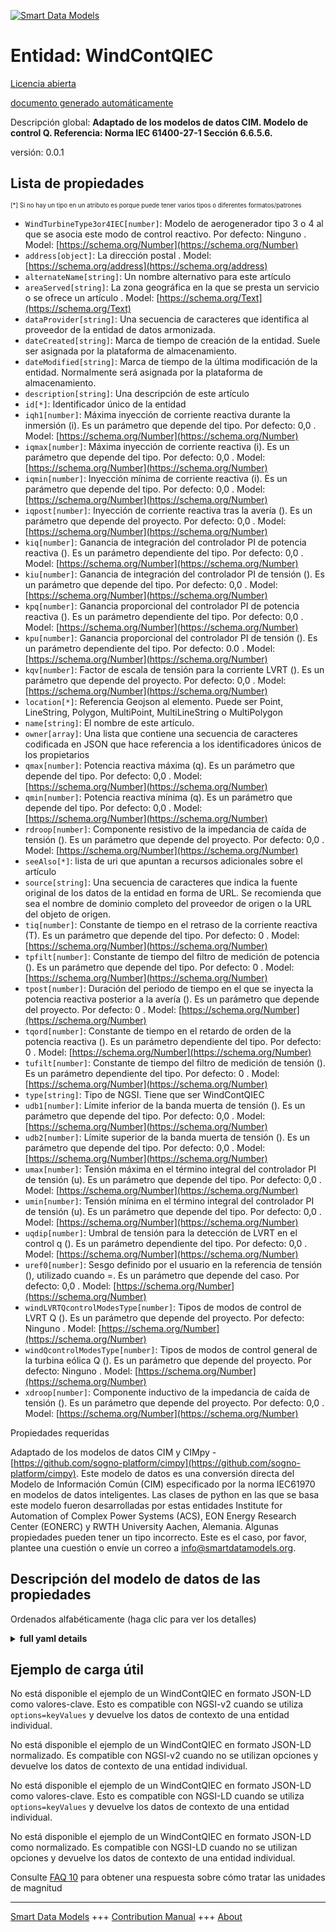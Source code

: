 <!-- 10-Header -->  
[![Smart Data Models](https://smartdatamodels.org/wp-content/uploads/2022/01/SmartDataModels_logo.png "Logo")](https://smartdatamodels.org)  
Entidad: WindContQIEC  
=====================<!-- /10-Header -->  
<!-- 15-License -->  
[Licencia abierta](https://github.com/smart-data-models//dataModel.EnergyCIM/blob/master/WindContQIEC/LICENSE.md)  
[documento generado automáticamente](https://docs.google.com/presentation/d/e/2PACX-1vTs-Ng5dIAwkg91oTTUdt8ua7woBXhPnwavZ0FxgR8BsAI_Ek3C5q97Nd94HS8KhP-r_quD4H0fgyt3/pub?start=false&loop=false&delayms=3000#slide=id.gb715ace035_0_60)  
<!-- /15-License -->  
<!-- 20-Description -->  
Descripción global: **Adaptado de los modelos de datos CIM. Modelo de control Q.  Referencia: Norma IEC 61400-27-1 Sección 6.6.5.6.**  
versión: 0.0.1  
<!-- /20-Description -->  
<!-- 30-PropertiesList -->  

## Lista de propiedades  

<sup><sub>[*] Si no hay un tipo en un atributo es porque puede tener varios tipos o diferentes formatos/patrones</sub></sup>  
- `WindTurbineType3or4IEC[number]`: Modelo de aerogenerador tipo 3 o 4 al que se asocia este modo de control reactivo. Por defecto: Ninguno  . Model: [https://schema.org/Number](https://schema.org/Number)- `address[object]`: La dirección postal  . Model: [https://schema.org/address](https://schema.org/address)- `alternateName[string]`: Un nombre alternativo para este artículo  - `areaServed[string]`: La zona geográfica en la que se presta un servicio o se ofrece un artículo  . Model: [https://schema.org/Text](https://schema.org/Text)- `dataProvider[string]`: Una secuencia de caracteres que identifica al proveedor de la entidad de datos armonizada.  - `dateCreated[string]`: Marca de tiempo de creación de la entidad. Suele ser asignada por la plataforma de almacenamiento.  - `dateModified[string]`: Marca de tiempo de la última modificación de la entidad. Normalmente será asignada por la plataforma de almacenamiento.  - `description[string]`: Una descripción de este artículo  - `id[*]`: Identificador único de la entidad  - `iqh1[number]`: Máxima inyección de corriente reactiva durante la inmersión (i). Es un parámetro que depende del tipo. Por defecto: 0,0  . Model: [https://schema.org/Number](https://schema.org/Number)- `iqmax[number]`: Máxima inyección de corriente reactiva (i). Es un parámetro que depende del tipo. Por defecto: 0,0  . Model: [https://schema.org/Number](https://schema.org/Number)- `iqmin[number]`: Inyección mínima de corriente reactiva (i). Es un parámetro que depende del tipo. Por defecto: 0,0  . Model: [https://schema.org/Number](https://schema.org/Number)- `iqpost[number]`: Inyección de corriente reactiva tras la avería (). Es un parámetro que depende del proyecto. Por defecto: 0,0  . Model: [https://schema.org/Number](https://schema.org/Number)- `kiq[number]`: Ganancia de integración del controlador PI de potencia reactiva (). Es un parámetro dependiente del tipo. Por defecto: 0,0  . Model: [https://schema.org/Number](https://schema.org/Number)- `kiu[number]`: Ganancia de integración del controlador PI de tensión (). Es un parámetro que depende del tipo. Por defecto: 0,0  . Model: [https://schema.org/Number](https://schema.org/Number)- `kpq[number]`: Ganancia proporcional del controlador PI de potencia reactiva (). Es un parámetro dependiente del tipo. Por defecto: 0,0  . Model: [https://schema.org/Number](https://schema.org/Number)- `kpu[number]`: Ganancia proporcional del controlador PI de tensión (). Es un parámetro dependiente del tipo. Por defecto: 0.0  . Model: [https://schema.org/Number](https://schema.org/Number)- `kqv[number]`: Factor de escala de tensión para la corriente LVRT (). Es un parámetro que depende del proyecto. Por defecto: 0,0  . Model: [https://schema.org/Number](https://schema.org/Number)- `location[*]`: Referencia Geojson al elemento. Puede ser Point, LineString, Polygon, MultiPoint, MultiLineString o MultiPolygon  - `name[string]`: El nombre de este artículo.  - `owner[array]`: Una lista que contiene una secuencia de caracteres codificada en JSON que hace referencia a los identificadores únicos de los propietarios  - `qmax[number]`: Potencia reactiva máxima (q). Es un parámetro que depende del tipo. Por defecto: 0,0  . Model: [https://schema.org/Number](https://schema.org/Number)- `qmin[number]`: Potencia reactiva mínima (q). Es un parámetro que depende del tipo. Por defecto: 0,0  . Model: [https://schema.org/Number](https://schema.org/Number)- `rdroop[number]`: Componente resistivo de la impedancia de caída de tensión (). Es un parámetro que depende del proyecto. Por defecto: 0,0  . Model: [https://schema.org/Number](https://schema.org/Number)- `seeAlso[*]`: lista de uri que apuntan a recursos adicionales sobre el artículo  - `source[string]`: Una secuencia de caracteres que indica la fuente original de los datos de la entidad en forma de URL. Se recomienda que sea el nombre de dominio completo del proveedor de origen o la URL del objeto de origen.  - `tiq[number]`: Constante de tiempo en el retraso de la corriente reactiva (T). Es un parámetro que depende del tipo. Por defecto: 0  . Model: [https://schema.org/Number](https://schema.org/Number)- `tpfilt[number]`: Constante de tiempo del filtro de medición de potencia (). Es un parámetro que depende del tipo. Por defecto: 0  . Model: [https://schema.org/Number](https://schema.org/Number)- `tpost[number]`: Duración del periodo de tiempo en el que se inyecta la potencia reactiva posterior a la avería (). Es un parámetro que depende del proyecto. Por defecto: 0  . Model: [https://schema.org/Number](https://schema.org/Number)- `tqord[number]`: Constante de tiempo en el retardo de orden de la potencia reactiva (). Es un parámetro dependiente del tipo. Por defecto: 0  . Model: [https://schema.org/Number](https://schema.org/Number)- `tufilt[number]`: Constante de tiempo del filtro de medición de tensión (). Es un parámetro dependiente del tipo. Por defecto: 0  . Model: [https://schema.org/Number](https://schema.org/Number)- `type[string]`: Tipo de NGSI. Tiene que ser WindContQIEC  - `udb1[number]`: Límite inferior de la banda muerta de tensión (). Es un parámetro que depende del tipo. Por defecto: 0,0  . Model: [https://schema.org/Number](https://schema.org/Number)- `udb2[number]`: Límite superior de la banda muerta de tensión (). Es un parámetro que depende del tipo. Por defecto: 0,0  . Model: [https://schema.org/Number](https://schema.org/Number)- `umax[number]`: Tensión máxima en el término integral del controlador PI de tensión (u). Es un parámetro que depende del tipo. Por defecto: 0,0  . Model: [https://schema.org/Number](https://schema.org/Number)- `umin[number]`: Tensión mínima en el término integral del controlador PI de tensión (u). Es un parámetro que depende del tipo. Por defecto: 0,0  . Model: [https://schema.org/Number](https://schema.org/Number)- `uqdip[number]`: Umbral de tensión para la detección de LVRT en el control q (). Es un parámetro dependiente del tipo. Por defecto: 0,0  . Model: [https://schema.org/Number](https://schema.org/Number)- `uref0[number]`: Sesgo definido por el usuario en la referencia de tensión (), utilizado cuando =. Es un parámetro que depende del caso. Por defecto: 0,0  . Model: [https://schema.org/Number](https://schema.org/Number)- `windLVRTQcontrolModesType[number]`: Tipos de modos de control de LVRT Q (). Es un parámetro que depende del proyecto. Por defecto: Ninguno  . Model: [https://schema.org/Number](https://schema.org/Number)- `windQcontrolModesType[number]`: Tipos de modos de control general de la turbina eólica Q ().  Es un parámetro que depende del proyecto. Por defecto: Ninguno  . Model: [https://schema.org/Number](https://schema.org/Number)- `xdroop[number]`: Componente inductivo de la impedancia de caída de tensión (). Es un parámetro que depende del proyecto. Por defecto: 0,0  . Model: [https://schema.org/Number](https://schema.org/Number)<!-- /30-PropertiesList -->  
<!-- 35-RequiredProperties -->  
Propiedades requeridas  
<!-- /35-RequiredProperties -->  
<!-- 40-RequiredProperties -->  
Adaptado de los modelos de datos CIM y CIMpy - [https://github.com/sogno-platform/cimpy](https://github.com/sogno-platform/cimpy). Este modelo de datos es una conversión directa del Modelo de Información Común (CIM) especificado por la norma IEC61970 en modelos de datos inteligentes. Las clases de python en las que se basa este modelo fueron desarrolladas por estas entidades Institute for Automation of Complex Power Systems (ACS), EON Energy Research Center (EONERC) y RWTH University Aachen, Alemania. Algunas propiedades pueden tener un tipo incorrecto. Este es el caso, por favor, plantee una cuestión o envíe un correo a info@smartdatamodels.org.  
<!-- /40-RequiredProperties -->  
<!-- 50-DataModelHeader -->  
## Descripción del modelo de datos de las propiedades  
Ordenados alfabéticamente (haga clic para ver los detalles)  
<!-- /50-DataModelHeader -->  
<!-- 60-ModelYaml -->  
<details><summary><strong>full yaml details</strong></summary>    
```yaml  
WindContQIEC:    
  description: 'Adapted from CIM data models. Q control model.  Reference: IEC Standard 61400-27-1 Section 6.6.5.6.'    
  properties:    
    WindTurbineType3or4IEC:    
      description: 'Wind turbine type 3 or 4 model with which this reactive control mode is associated. Default: None'    
      type: number    
      x-ngsi:    
        model: https://schema.org/Number    
        type: Property    
    address:    
      description: 'The mailing address'    
      properties:    
        addressCountry:    
          description: 'Property. The country. For example, Spain. Model:''https://schema.org/addressCountry'''    
          type: string    
        addressLocality:    
          description: 'Property. The locality in which the street address is, and which is in the region. Model:''https://schema.org/addressLocality'''    
          type: string    
        addressRegion:    
          description: 'Property. The region in which the locality is, and which is in the country. Model:''https://schema.org/addressRegion'''    
          type: string    
        postOfficeBoxNumber:    
          description: 'Property. The post office box number for PO box addresses. For example, 03578. Model:''https://schema.org/postOfficeBoxNumber'''    
          type: string    
        postalCode:    
          description: 'Property. The postal code. For example, 24004. Model:''https://schema.org/https://schema.org/postalCode'''    
          type: string    
        streetAddress:    
          description: 'Property. The street address. Model:''https://schema.org/streetAddress'''    
          type: string    
      type: object    
      x-ngsi:    
        model: https://schema.org/address    
        type: Property    
    alternateName:    
      description: 'An alternative name for this item'    
      type: string    
      x-ngsi:    
        type: Property    
    areaServed:    
      description: 'The geographic area where a service or offered item is provided'    
      type: string    
      x-ngsi:    
        model: https://schema.org/Text    
        type: Property    
    dataProvider:    
      description: 'A sequence of characters identifying the provider of the harmonised data entity.'    
      type: string    
      x-ngsi:    
        type: Property    
    dateCreated:    
      description: 'Entity creation timestamp. This will usually be allocated by the storage platform.'    
      format: date-time    
      type: string    
      x-ngsi:    
        type: Property    
    dateModified:    
      description: 'Timestamp of the last modification of the entity. This will usually be allocated by the storage platform.'    
      format: date-time    
      type: string    
      x-ngsi:    
        type: Property    
    description:    
      description: 'A description of this item'    
      type: string    
      x-ngsi:    
        type: Property    
    id:    
      anyOf: &windcontqiec_-_properties_-_owner_-_items_-_anyof    
        - description: 'Property. Identifier format of any NGSI entity'    
          maxLength: 256    
          minLength: 1    
          pattern: ^[\w\-\.\{\}\$\+\*\[\]`|~^@!,:\\]+$    
          type: string    
        - description: 'Property. Identifier format of any NGSI entity'    
          format: uri    
          type: string    
      description: 'Unique identifier of the entity'    
      x-ngsi:    
        type: Property    
    iqh1:    
      description: 'Maximum reactive current injection during dip (i). It is type dependent parameter. Default: 0.0'    
      type: number    
      x-ngsi:    
        model: https://schema.org/Number    
        type: Property    
    iqmax:    
      description: 'Maximum reactive current injection (i). It is type dependent parameter. Default: 0.0'    
      type: number    
      x-ngsi:    
        model: https://schema.org/Number    
        type: Property    
    iqmin:    
      description: 'Minimum reactive current injection (i). It is type dependent parameter. Default: 0.0'    
      type: number    
      x-ngsi:    
        model: https://schema.org/Number    
        type: Property    
    iqpost:    
      description: 'Post fault reactive current injection (). It is project dependent parameter. Default: 0.0'    
      type: number    
      x-ngsi:    
        model: https://schema.org/Number    
        type: Property    
    kiq:    
      description: 'Reactive power PI controller integration gain (). It is type dependent parameter. Default: 0.0'    
      type: number    
      x-ngsi:    
        model: https://schema.org/Number    
        type: Property    
    kiu:    
      description: 'Voltage PI controller integration gain (). It is type dependent parameter. Default: 0.0'    
      type: number    
      x-ngsi:    
        model: https://schema.org/Number    
        type: Property    
    kpq:    
      description: 'Reactive power PI controller proportional gain (). It is type dependent parameter. Default: 0.0'    
      type: number    
      x-ngsi:    
        model: https://schema.org/Number    
        type: Property    
    kpu:    
      description: 'Voltage PI controller proportional gain (). It is type dependent parameter. Default: 0.0'    
      type: number    
      x-ngsi:    
        model: https://schema.org/Number    
        type: Property    
    kqv:    
      description: 'Voltage scaling factor for LVRT current (). It is project dependent parameter. Default: 0.0'    
      type: number    
      x-ngsi:    
        model: https://schema.org/Number    
        type: Property    
    location:    
      description: 'Geojson reference to the item. It can be Point, LineString, Polygon, MultiPoint, MultiLineString or MultiPolygon'    
      oneOf:    
        - description: 'Geoproperty. Geojson reference to the item. Point'    
          properties:    
            bbox:    
              items:    
                type: number    
              minItems: 4    
              type: array    
            coordinates:    
              items:    
                type: number    
              minItems: 2    
              type: array    
            type:    
              enum:    
                - Point    
              type: string    
          required:    
            - type    
            - coordinates    
          title: 'GeoJSON Point'    
          type: object    
        - description: 'Geoproperty. Geojson reference to the item. LineString'    
          properties:    
            bbox:    
              items:    
                type: number    
              minItems: 4    
              type: array    
            coordinates:    
              items:    
                items:    
                  type: number    
                minItems: 2    
                type: array    
              minItems: 2    
              type: array    
            type:    
              enum:    
                - LineString    
              type: string    
          required:    
            - type    
            - coordinates    
          title: 'GeoJSON LineString'    
          type: object    
        - description: 'Geoproperty. Geojson reference to the item. Polygon'    
          properties:    
            bbox:    
              items:    
                type: number    
              minItems: 4    
              type: array    
            coordinates:    
              items:    
                items:    
                  items:    
                    type: number    
                  minItems: 2    
                  type: array    
                minItems: 4    
                type: array    
              type: array    
            type:    
              enum:    
                - Polygon    
              type: string    
          required:    
            - type    
            - coordinates    
          title: 'GeoJSON Polygon'    
          type: object    
        - description: 'Geoproperty. Geojson reference to the item. MultiPoint'    
          properties:    
            bbox:    
              items:    
                type: number    
              minItems: 4    
              type: array    
            coordinates:    
              items:    
                items:    
                  type: number    
                minItems: 2    
                type: array    
              type: array    
            type:    
              enum:    
                - MultiPoint    
              type: string    
          required:    
            - type    
            - coordinates    
          title: 'GeoJSON MultiPoint'    
          type: object    
        - description: 'Geoproperty. Geojson reference to the item. MultiLineString'    
          properties:    
            bbox:    
              items:    
                type: number    
              minItems: 4    
              type: array    
            coordinates:    
              items:    
                items:    
                  items:    
                    type: number    
                  minItems: 2    
                  type: array    
                minItems: 2    
                type: array    
              type: array    
            type:    
              enum:    
                - MultiLineString    
              type: string    
          required:    
            - type    
            - coordinates    
          title: 'GeoJSON MultiLineString'    
          type: object    
        - description: 'Geoproperty. Geojson reference to the item. MultiLineString'    
          properties:    
            bbox:    
              items:    
                type: number    
              minItems: 4    
              type: array    
            coordinates:    
              items:    
                items:    
                  items:    
                    items:    
                      type: number    
                    minItems: 2    
                    type: array    
                  minItems: 4    
                  type: array    
                type: array    
              type: array    
            type:    
              enum:    
                - MultiPolygon    
              type: string    
          required:    
            - type    
            - coordinates    
          title: 'GeoJSON MultiPolygon'    
          type: object    
      x-ngsi:    
        type: Geoproperty    
    name:    
      description: 'The name of this item.'    
      type: string    
      x-ngsi:    
        type: Property    
    owner:    
      description: 'A List containing a JSON encoded sequence of characters referencing the unique Ids of the owner(s)'    
      items:    
        anyOf: *windcontqiec_-_properties_-_owner_-_items_-_anyof    
        description: 'Property. Unique identifier of the entity'    
      type: array    
      x-ngsi:    
        type: Property    
    qmax:    
      description: 'Maximum reactive power (q). It is type dependent parameter. Default: 0.0'    
      type: number    
      x-ngsi:    
        model: https://schema.org/Number    
        type: Property    
    qmin:    
      description: 'Minimum reactive power (q). It is type dependent parameter. Default: 0.0'    
      type: number    
      x-ngsi:    
        model: https://schema.org/Number    
        type: Property    
    rdroop:    
      description: 'Resistive component of voltage drop impedance (). It is project dependent parameter. Default: 0.0'    
      type: number    
      x-ngsi:    
        model: https://schema.org/Number    
        type: Property    
    seeAlso:    
      description: 'list of uri pointing to additional resources about the item'    
      oneOf:    
        - items:    
            format: uri    
            type: string    
          minItems: 1    
          type: array    
        - format: uri    
          type: string    
      x-ngsi:    
        type: Property    
    source:    
      description: 'A sequence of characters giving the original source of the entity data as a URL. Recommended to be the fully qualified domain name of the source provider, or the URL to the source object.'    
      type: string    
      x-ngsi:    
        type: Property    
    tiq:    
      description: 'Time constant in reactive current lag (T). It is type dependent parameter. Default: 0'    
      type: number    
      x-ngsi:    
        model: https://schema.org/Number    
        type: Property    
    tpfilt:    
      description: 'Power measurement filter time constant (). It is type dependent parameter. Default: 0'    
      type: number    
      x-ngsi:    
        model: https://schema.org/Number    
        type: Property    
    tpost:    
      description: 'Length of time period where post fault reactive power is injected (). It is project dependent parameter. Default: 0'    
      type: number    
      x-ngsi:    
        model: https://schema.org/Number    
        type: Property    
    tqord:    
      description: 'Time constant in reactive power order lag (). It is type dependent parameter. Default: 0'    
      type: number    
      x-ngsi:    
        model: https://schema.org/Number    
        type: Property    
    tufilt:    
      description: 'Voltage measurement filter time constant (). It is type dependent parameter. Default: 0'    
      type: number    
      x-ngsi:    
        model: https://schema.org/Number    
        type: Property    
    type:    
      description: 'NGSI type. It has to be WindContQIEC'    
      enum:    
        - WindContQIEC    
      type: string    
      x-ngsi:    
        type: Property    
    udb1:    
      description: 'Voltage dead band lower limit (). It is type dependent parameter. Default: 0.0'    
      type: number    
      x-ngsi:    
        model: https://schema.org/Number    
        type: Property    
    udb2:    
      description: 'Voltage dead band upper limit (). It is type dependent parameter. Default: 0.0'    
      type: number    
      x-ngsi:    
        model: https://schema.org/Number    
        type: Property    
    umax:    
      description: 'Maximum voltage in voltage PI controller integral term (u). It is type dependent parameter. Default: 0.0'    
      type: number    
      x-ngsi:    
        model: https://schema.org/Number    
        type: Property    
    umin:    
      description: 'Minimum voltage in voltage PI controller integral term (u). It is type dependent parameter. Default: 0.0'    
      type: number    
      x-ngsi:    
        model: https://schema.org/Number    
        type: Property    
    uqdip:    
      description: 'Voltage threshold for LVRT detection in q control (). It is type dependent parameter. Default: 0.0'    
      type: number    
      x-ngsi:    
        model: https://schema.org/Number    
        type: Property    
    uref0:    
      description: 'User defined bias in voltage reference (), used when  =. It is case dependent parameter. Default: 0.0'    
      type: number    
      x-ngsi:    
        model: https://schema.org/Number    
        type: Property    
    windLVRTQcontrolModesType:    
      description: 'Types of LVRT Q control modes (). It is project dependent parameter. Default: None'    
      type: number    
      x-ngsi:    
        model: https://schema.org/Number    
        type: Property    
    windQcontrolModesType:    
      description: 'Types of general wind turbine Q control modes ().  It is project dependent parameter. Default: None'    
      type: number    
      x-ngsi:    
        model: https://schema.org/Number    
        type: Property    
    xdroop:    
      description: 'Inductive component of voltage drop impedance (). It is project dependent parameter. Default: 0.0'    
      type: number    
      x-ngsi:    
        model: https://schema.org/Number    
        type: Property    
  required: []    
  type: object    
  x-derived-from: ""    
  x-disclaimer: 'Redistribution and use in source and binary forms, with or without modification, are permitted  provided that the license conditions are met. Copyleft (c) 2021 Contributors to Smart Data Models Program'    
  x-license-url: https://github.com/smart-data-models/dataModel.EnergyCIM/blob/master/WindContQIEC/LICENSE.md    
  x-model-schema: https://smart-data-models.github.io/dataModels.CIMEnergyClasses/WindContQIEC/schema.json    
  x-model-tags: ""    
  x-version: 0.0.1    
```  
</details>    
<!-- /60-ModelYaml -->  
<!-- 70-MiddleNotes -->  
<!-- /70-MiddleNotes -->  
<!-- 80-Examples -->  
## Ejemplo de carga útil  
No está disponible el ejemplo de un WindContQIEC en formato JSON-LD como valores-clave. Esto es compatible con NGSI-v2 cuando se utiliza `options=keyValues` y devuelve los datos de contexto de una entidad individual.  
No está disponible el ejemplo de un WindContQIEC en formato JSON-LD normalizado. Es compatible con NGSI-v2 cuando no se utilizan opciones y devuelve los datos de contexto de una entidad individual.  
No está disponible el ejemplo de un WindContQIEC en formato JSON-LD como valores-clave. Esto es compatible con NGSI-LD cuando se utiliza `options=keyValues` y devuelve los datos de contexto de una entidad individual.  
No está disponible el ejemplo de un WindContQIEC en formato JSON-LD como normalizado. Es compatible con NGSI-LD cuando no se utilizan opciones y devuelve los datos de contexto de una entidad individual.  
<!-- /80-Examples -->  
<!-- 90-FooterNotes -->  
<!-- /90-FooterNotes -->  
<!-- 95-Units -->  
Consulte [FAQ 10](https://smartdatamodels.org/index.php/faqs/) para obtener una respuesta sobre cómo tratar las unidades de magnitud  
<!-- /95-Units -->  
<!-- 97-LastFooter -->  
---  
[Smart Data Models](https://smartdatamodels.org) +++ [Contribution Manual](https://bit.ly/contribution_manual) +++ [About](https://bit.ly/Introduction_SDM)<!-- /97-LastFooter -->  
